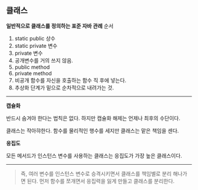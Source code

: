 ## 클래스

**일반적으로 클래스를 정의하는 표준 자바 관례**
순서

1. static public 상수
2. static private 변수
3. private 변수
4. 공개변수를 거의 쓰지 않음.
5. public method
6. private method
7. 비공개 함수를 자신을 호출하는 함수 직 후에 넣는다.
8. 추상화 단계가 밑으로 순차적으로 내려가는 것.

---

**캡슐화**

반드시 숨겨야 한다는 법칙은 없다.
하지만 캡슐화 해제는 언제나 최후의 수단이다.

클래스는 작아햐한다.
함수를 물리적인 행수를 세지만 클래스는 맡은 책임을 센다.

**응집도**

모든 메서드가 인스턴스 변수를 사용하는 클래스는 응집도가 가장 높은 클래스이다.

---

> 즉, 여러 변수를 인스턴스 변수로 승격시키면서 클래스를 책임별로 분리 해나가면 된다.
> 먼저 함수를 쪼개면서 응집력을 잃게 만들고 클래스를 분리한다.
